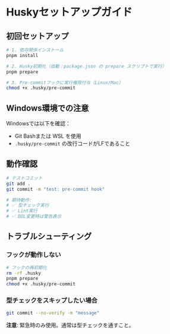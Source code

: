 # Huskyセットアップガイド

## 初回セットアップ

```bash
# 1. 依存関係インストール
pnpm install

# 2. Husky初期化（自動：package.json の prepare スクリプトで実行）
pnpm prepare

# 3. Pre-commitフックに実行権限付与（Linux/Mac）
chmod +x .husky/pre-commit
```

## Windows環境での注意

Windowsでは以下を確認：
- Git Bashまたは WSL を使用
- `.husky/pre-commit` の改行コードがLFであること

## 動作確認

```bash
# テストコミット
git add .
git commit -m "test: pre-commit hook"

# 期待動作:
# ✅ 型チェック実行
# ✅ Lint実行
# ✅ DDL変更時は警告表示
```

## トラブルシューティング

### フックが動作しない
```bash
# フックの再初期化
rm -rf .husky
pnpm prepare
chmod +x .husky/pre-commit
```

### 型チェックをスキップしたい場合
```bash
git commit --no-verify -m "message"
```

**注意**: 緊急時のみ使用。通常は型チェックを通すこと。

